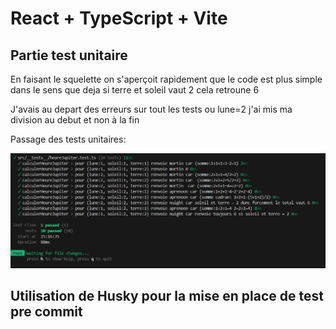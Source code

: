 # React + TypeScript + Vite

## Partie test unitaire
En faisant le squelette on s'aperçoit rapidement que le code est plus simple dans le sens que deja si terre et soleil vaut 2 cela retroune 6

J'avais au depart des erreurs sur tout les tests ou lune=2 j'ai mis ma division au debut et non à la fin 

Passage des tests unitaires: 

![alt text](image.png)


## Utilisation de Husky pour la mise en place de test pre commit
